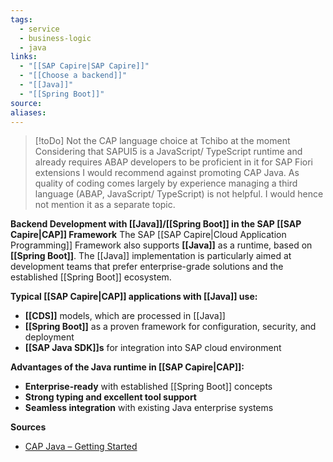 ```yaml
---
tags:
  - service
  - business-logic
  - java
links:
  - "[[SAP Capire|SAP Capire]]"
  - "[[Choose a backend]]"
  - "[[Java]]"
  - "[[Spring Boot]]"
source:
aliases:
---
```

> [!toDo] Not the CAP language choice at Tchibo at the moment
> Considering that SAPUI5 is a JavaScript/ TypeScript runtime and already requires ABAP developers to be proficient in it for SAP Fiori extensions I would recommend against promoting CAP Java. As quality of coding comes largely by experience managing a third language (ABAP, JavaScript/ TypeScript) is not helpful. I would hence not mention it as a separate topic.

**Backend Development with [[Java]]/[[Spring Boot]] in the SAP [[SAP Capire|CAP]] Framework**
The SAP [[SAP Capire|Cloud Application Programming]] Framework also supports **[[Java]]** as a runtime, based on **[[Spring Boot]]**. The [[Java]] implementation is particularly aimed at development teams that prefer enterprise-grade solutions and the established [[Spring Boot]] ecosystem.

**Typical [[SAP Capire|CAP]] applications with [[Java]] use:**
- **[[CDS]]** models, which are processed in [[Java]]
- **[[Spring Boot]]** as a proven framework for configuration, security, and deployment
- **[[SAP Java SDK]]s** for integration into SAP cloud environment

**Advantages of the Java runtime in [[SAP Capire|CAP]]:**
- **Enterprise-ready** with established [[Spring Boot]] concepts
- **Strong typing and excellent tool support**
- **Seamless integration** with existing Java enterprise systems

**Sources**
- [CAP Java – Getting Started](https://cap.cloud.sap/docs/java/getting-started)